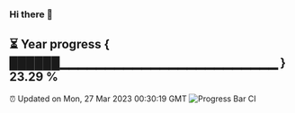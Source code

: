 ### Hi there 👋
⏳ Year progress { ██████▁▁▁▁▁▁▁▁▁▁▁▁▁▁▁▁▁▁▁▁▁▁▁▁ } 23.29 %
---
⏰ Updated on Mon, 27 Mar 2023 00:30:19 GMT
![Progress Bar CI](https://github.com/Moyi321/Moyi321/workflows/Progress%20Bar%20CI/badge.svg)
